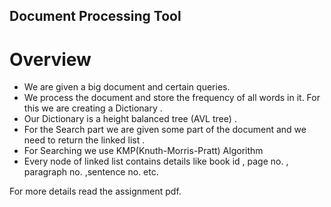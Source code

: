 ## Document Processing Tool

# Overview
- We are given a big document and certain queries.
- We process the document and store the frequency of all words in it. For this we are creating a Dictionary .
- Our Dictionary is a height balanced tree (AVL tree) .
- For the Search part we are given some part of the document and we need to return the linked list .
- For Searching we use KMP(Knuth-Morris-Pratt) Algorithm 
- Every node of linked list contains details like book id , page no. , paragraph no. ,sentence no. etc.

For more details read the assignment pdf.
